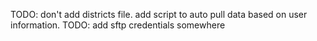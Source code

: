 TODO: don't add districts file. add script to auto pull data based on user information.
TODO: add sftp credentials somewhere
